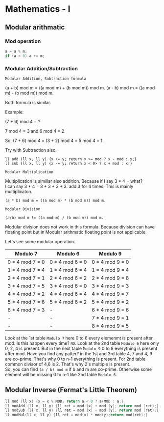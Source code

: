 # Mathematics - I

## Modular arithmatic

### Mod operation
```c++
a = a % m;
if (a < 0) a += m;
```

### Modular Addition/Subtraction

`Modular Addition, Subtraction formula`

(a + b) mod m = ((a mod m) + (b mod m)) mod m.
(a - b) mod m = ((a mod m) - (b mod m)) mod m.

Both formula is similar. 

Example:

(7 + 6) mod 4 = ?

7 mod 4 = 3 and 6 mod 4 = 2.

So, (7 + 6) mod 4 = (3 + 2) mod 4 = 5 mod 4 = 1.

Try with Subtraction also.

```
ll add (ll x, ll y) {x += y; return x >= mod ? x - mod : x;}
ll sub (ll x, ll y) {x -= y; return x < 0> ? x + mod : x;}
```

`Modular Multiplication`

Multiplication is simillar also addition. Because if I say 3 * 4 = what?
<br> I can say 3 * 4 = 3 + 3 + 3 + 3. add 3 for 4 times. This is mainly multiplicaton. 

```
(a * b) mod m = ((a mod m) * (b mod m)) mod m.
```

`Modular Division`
```
(a/b) mod m != ((a mod m) / (b mod m)) mod m.
```

Modular division does not work in this formula. Because division can have floating point but in Modular arithmatic floating point is not applicable.

Let's see some modular operation.


**Modulo 7**              | **Modulo 6**              | **Modulo 9**              
--------------------------|---------------------------|----------------------------
0 * 4 mod 7 = 0           | 0 * 4 mod 6 = 0           | 0 * 4 mod 9 = 0           
1 * 4 mod 7 = 4           | 1 * 4 mod 6 = 4           | 1 * 4 mod 9 = 4           
2 * 4 mod 7 = 1           | 2 * 4 mod 6 = 2           | 2 * 4 mod 9 = 8           
3 * 4 mod 7 = 5           | 3 * 4 mod 6 = 0           | 3 * 4 mod 9 = 3           
4 * 4 mod 7 = 2           | 4 * 4 mod 6 = 4           | 4 * 4 mod 9 = 7           
5 * 4 mod 7 = 6           | 5 * 4 mod 6 = 2           | 5 * 4 mod 9 = 2           
6 * 4 mod 7 = 3           | -                         | 6 * 4 mod 9 = 6          
| -                 | -        | 7 * 4 mod 9 = 1           
| -                 | -        | 8 * 4 mod 9 = 5           


Look at the 1st table `Modulo 7` here 0 to 6 every elemenmt is present after mod. 
Is this happen every time? `NO`. Look at the 2nd table `Modulo 6` here only 0, 2, 4 is present. 
But in the next table `Modulo 9` 0 to 8 everything is present after mod. Have you find any patter?
in the 1st and 3rd table 4, 7 and 4, 9 are co-prime. That's why 0 to n-1 everything is present.
For 2nd table common divisor of 4,6 is 2. That's why 2's multiple is present.<br>
So, you can find `(a / b) mod m` if b and m are co-prime. Otherwise some element will be missing 0 to n-1 like 2nd table `Modulo 6`.

## Modular Inverse (Fermat's Little Theorem)


```c++
ll mod (ll x) {x = x % MOD; return a < 0 ? a+MOD : a;}
ll modAdd (ll x, ll y) {ll ret = mod (x) + mod (y); return mod (ret);}
ll modSub (ll x, ll y) {ll ret = mod (x) - mod (y); return mod (ret);}
ll modMul(ll x, ll y) {ll ret = mod(x) * mod(y);return mod(ret);}
```